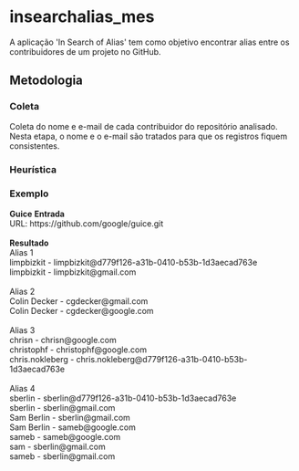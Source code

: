 # insearchalias_mes
A aplicação 'In Search of Alias' tem como objetivo encontrar alias entre os contribuidores de um projeto no GitHub.

<h2> Metodologia </h2>

<h3> Coleta </h3>
Coleta do nome e e-mail de cada contribuidor do repositório analisado. Nesta etapa, o nome e o e-mail são tratados para que os registros fiquem consistentes.
<br/>   
   <!---<ul>
      <li> Se no campo do nome, possui um e-mail, gravamos apenas o prefixo como nome </li>
      <li> Se no campo do e-mail, existe um código hash acoplado ao e-mail, consideramos a penas a parte válida do e-mail, deixando-o consistente, por exemplo: <br/><i>sberlin@gmail.com@d779f126-a31b-0410-b53b-1d3aecad763e é registrado como sberlin@gmail.com </i> </li>
   </ul> -->

<h3> Heurística </h3>



<h3> Exemplo </h3> 
<b> Guice</b>
<b> Entrada </b>
<br/>URL: https://github.com/google/guice.git
<br/>
<br/>
<b> Resultado </b>
<br/>Alias 1
<br/>   limpbizkit - limpbizkit@d779f126-a31b-0410-b53b-1d3aecad763e
<br/>   limpbizkit - limpbizkit@gmail.com
<br/>
<br/> Alias 2
<br/>    Colin Decker - cgdecker@gmail.com
<br/>    Colin Decker - cgdecker@google.com
<br/>
<br/>Alias 3
<br/>    chrisn - chrisn@google.com
<br/>    christophf - christophf@google.com
<br/>    chris.nokleberg - chris.nokleberg@d779f126-a31b-0410-b53b-1d3aecad763e
<br/>
<br/>Alias 4
<br/>    sberlin - sberlin@d779f126-a31b-0410-b53b-1d3aecad763e
<br/>    sberlin - sberlin@gmail.com
<br/>    Sam Berlin - sberlin@gmail.com
<br/>    Sam Berlin - sameb@google.com
<br/>    sameb - sameb@google.com
<br/>    sam - sberlin@gmail.com
<br/>    sameb - sberlin@gmail.com

